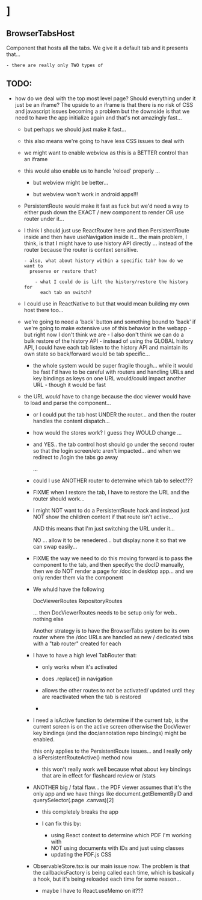 # ]

## BrowserTabsHost

Component that hosts all the tabs.  We give it a default tab and it presents
that...

    - there are really only TWO types of 
    
## TODO:

- how do we deal with the top most level page?  Should everything under it just
  be an iframe?  The upside to an iframe is that there is no risk of CSS and 
  javascript issues becoming a problem but the downside is that we need to have
  the app initialize again and that's not amazingly fast... 
  
    - but perhaps we should just make it fast... 
    
    - this also means we're going to have less CSS issues to deal with
    
    - we might want to enable webview as this is a BETTER control than an iframe
    
    - this would also enable us to handle 'reload' properly ... 
    
        - but webview might be better... 
        
        - but webview won't work in android apps!!!

    - PersistentRoute would make it fast as fuck but we'd need a way to either
      push down the EXACT / new component to render OR use router under it... 
      
  - I think I should just use ReactRouter here and then PersistentRoute inside 
    and then have useNavigation inside it... the main problem, I think, is that
    I might have to use history API directly ... instead of the router because
    the router is context sensitive.  
    
        - also, what about history within a specific tab? how do we want to 
          preserve or restore that?
          
            - what I could do is lift the history/restore the history for 
              each tab on switch?  
              
  - I could use <webview> in ReactNative to but that would mean building my own 
    host there too... 
    
  - we're going to need a 'back' button and something bound to 'back' if we're
    going to make extensive use of this behavior in the webapp - but right now
    I don't think we are
        - I also don't think we can do a bulk restore of the history API
        - instead of using the GLOBAL history API, I could have each tab listen
          to the history API and maintain its own state so back/forward would be
          tab specific... 
          
    - the whole system would be super fragile though... while it would be fast
      I'd have to be careful with routers and handling URLs and key bindings as
      keys on one URL would/could impact another URL - though it would be fast
      
  - the URL *would* have to change because the doc viewer would have to load 
    and parse the component... 
       
       - or I could put the tab host UNDER the router... and then the router
         handles the content dispatch... 
         
       - how would the stores work?  I guess they WOULD change ...
       
       - and YES.. the tab control host should go under the second router so that
         the login screen/etc aren't impacted... and when we redirect to /login
         the tabs go away
         
         ... 
         
       - could I use ANOTHER router to determine which tab to select???   

    - FIXME when I restore the tab, I have to restore the URL and the router 
      should work...  
      
    - I might NOT want to do a PersistentRoute hack and instead just NOT show 
      the children content if that route isn't active... 
      
        AND this means that I'm just switching the URL under it... 
        
        NO ... allow it to be renedered... but display:none it so that we can 
        swap easily... 
        
        
    - FIXME the way we need to do this moving forward is to pass the component 
      to the tab, and then specifyc the docID manually, then we do NOT render 
      a page for /doc in desktop app... and we only render them via the 
      component
    

    - We whuld have the following
    
        DocViewerRoutes
        RepositoryRoutes
        
        ... then DocViewerRoutes needs to be setup only for web.. nothing else
        
        Another strategy is to have the BrowserTabs system be its own router 
        where the /doc URLs are handled as new / dedicated tabs with a "tab 
        router" created for each


    - I have to have a high level TabRouter that:
        - only works when it's activated
        - does .replace() in navigation 
        - allows the other routes to not be activated/ updated until they are
          reactivated when the tab is restored
          
        - 
        
    - I need a isActive function to determine if the current tab, is the current
      screen is on the active screen otherwise the DocViewer key bindings 
      (and the doc/annotation repo bindings) might be enabled.
      
        this only applies to the PersistentRoute issues... and I really only 
        a isPersistentRouteActive() method now 
        
        - this won't really work well because what about key bindings that are 
          in effect for flashcard review or /stats 
          
            
    - ANOTHER big / fatal flaw... the PDF viewer assumes that it's the only app
      and we have things like document.getElementByID and querySelector(.page .canvas)[2]
      
        - this completely breaks the app             
        
        - I can fix this by:
        
            - using React context to determine which PDF I'm working with
            - NOT using documents with IDs and just using classes
            - updating the PDF.js CSS
            
            
    - ObservableStore.tsx is our main issue now. The problem is that the 
      callbacksFactory is being called each time, which is basically a hook, 
      but it's being reloaded each time for some reason... 
      
        - maybe I have to React.useMemo on it??? 
              
